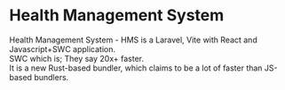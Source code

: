 # Health Management System
Health Management System - HMS is a Laravel, Vite with React and Javascript+SWC application. <br> SWC which is; They say 20x+ faster.
<br>It is a new Rust-based bundler, which claims to be a lot of faster than JS-based bundlers.

